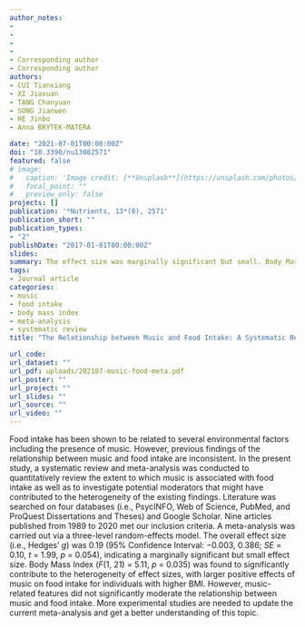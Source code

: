 ```yaml
---
author_notes:
-
-
-
-
- Corresponding author
- Corresponding author
authors:
- CUI Tianxiang
- XI Jiaxuan 
- TANG Chanyuan 
- SONG Jianwen 
- HE Jinbo 
- Anna BRYTEK-MATERA

date: "2021-07-01T00:00:00Z"
doi: "10.3390/nu13082571"
featured: false
# image:
#   caption: 'Image credit: [**Unsplash**](https://unsplash.com/photos/jdD8gXaTZsc)'
#   focal_point: ""
#   preview_only: false
projects: []
publication: '*Nutrients, 13*(8), 2571'
publication_short: ""
publication_types:
- "2"
publishDate: "2017-01-01T00:00:00Z"
slides:
summary: The effect size was marginally significant but small. Body Mass Index was found to significantly contribute to the heterogeneity of effect sizes, with larger positive effects of music on food intake for individuals with higher BMI.
tags:
- Journal article
categories:
- music
- food intake
- body mass index
- meta-analysis
- systematic review
title: "The Relationship between Music and Food Intake: A Systematic Review and Meta-Analysis"

url_code:
url_dataset: ""
url_pdf: uploads/202107-music-food-meta.pdf
url_poster: ""
url_project: ""
url_slides: ""
url_source: ""
url_video: ""
---
```

Food intake has been shown to be related to several environmental factors including the presence of music. However, previous findings of the relationship between music and food intake are inconsistent. In the present study, a systematic review and meta-analysis was conducted to quantitatively review the extent to which music is associated with food intake as well as to investigate potential moderators that might have contributed to the heterogeneity of the existing findings. Literature was searched on four databases (i.e., PsycINFO, Web of Science, PubMed, and ProQuest Dissertations and Theses) and Google Scholar. Nine articles published from 1989 to 2020 met our inclusion criteria. A meta-analysis was carried out via a three-level random-effects model. The overall effect size (i.e., Hedges’ *g*) was 0.19 (95% Confidence Interval: −0.003, 0.386; *SE* = 0.10, *t* = 1.99, *p* = 0.054), indicating a marginally significant but small effect size. Body Mass Index (*F*(1, 21) = 5.11, *p* = 0.035) was found to significantly contribute to the heterogeneity of effect sizes, with larger positive effects of music on food intake for individuals with higher BMI. However, music-related features did not significantly moderate the relationship between music and food intake. More experimental studies are needed to update the current meta-analysis and get a better understanding of this topic.

